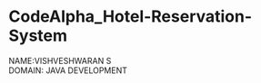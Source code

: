 # CodeAlpha_Hotel-Reservation-System
NAME:VISHVESHWARAN S                                                                               
DOMAIN: JAVA DEVELOPMENT                                 
